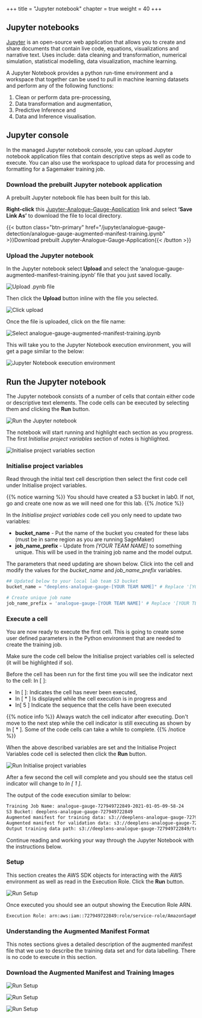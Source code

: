 +++
title = "Jupyter notebook"
chapter = true
weight =  40
+++

## Jupyter notebooks

[Jupyter](https://jupyter.org/) is an open-source web application that allows you to create and share documents that contain live code, equations, visualizations and narrative text. Uses include: data cleaning and transformation, numerical simulation, statistical modelling, data visualization, machine learning.

A Jupyter Notebook provides a python run-time environment and a workspace that together can be used to pull in machine learning datasets and perform any of the following functions:

1. Clean or perform data pre-processing,
2. Data transformation and augmentation,
3. Predictive Inference and
4. Data and Inference visualisation.

## Jupyter console

In the managed Jupyter notebook console, you can upload Jupyter notebook application files that contain descriptive steps as well as code to execute. You can also use the workspace to upload data for processing and formatting for a Sagemaker training job.

### Download the prebuilt Jupyter notebook application

A prebuilt Jupyter notebook file has been built for this lab.

**Right-click** this [Jupyter-Analogue-Gauge-Application](/jupyter/analogue-gauge-detection/analogue-gauge-augmented-manifest-training.ipynb) link and select **‘Save Link As’** to download the file to local directory.

{{< button class="btn-primary" href="/jupyter/analogue-gauge-detection/analogue-gauge-augmented-manifest-training.ipynb" >}}Download prebuilt Jupyter-Analogue-Gauge-Application{{< /button >}}

### Upload the Jupyter notebook

In the Jupyter notebook select **Upload** and select the ‘analogue-gauge-augmented-manifest-training.ipynb’ file that you just saved locally.

![Upload .pynb file](40_jupyter_notebook/images/jupyter-load-notebook-1.png "Upload .pynb file")

Then click the **Upload** button inline with the file you selected.

![Click upload](40_jupyter_notebook/images/jupyter-load-notebook-2.png "Click upload")

Once the file is uploaded, click on the file name:

![Select analogue-gauge-augmented-manifest-training.ipynb](40_jupyter_notebook/images/jupyter-load-notebook-3.png "Select analogue-gauge-augmented-manifest-training.ipynb")

This will take you to the Jupyter Notebook execution environment, you will get a page similar to the below:

![Jupyter Notebook execution environment](40_jupyter_notebook/images/jupyter-load-notebook-5.png "Jupyter Notebook execution environment")

## Run the Jupyter notebook

The Jupyter notebook consists of a number of cells that contain either code or descriptive text elements. The code cells can be executed by selecting them and clicking the **Run** button.

![Run the Jupyter notebook](40_jupyter_notebook/images/jupyter-run-notebook-1.png "Run the Jupyter notebook")

The notebook will start running and highlight each section as you progress. The first *Initialise project variables* section of notes is highlighted.

![Initialise project variables section](40_jupyter_notebook/images/jupyter-run-notebook-2.png "Initialise project variables section")

### Initialise project variables

Read through the initial text cell description then select the first code cell under Initialise project variables.

{{% notice warning %}}
You should have created a S3 bucket in lab0. If not, go and create one now as we will need one for this lab.
{{% /notice %}}

In the *Initialise project variables* code cell you only need to update two variables:

* **bucket_name** - Put the name of the bucket you created for these labs (must be in same region as you are running SageMaker)
* **job_name_prefix** - Update from *[YOUR TEAM NAME]* to something unique. This will be used in the training job name and the model output.

The parameters that need updating are shown below. Click into the cell and modify the values for the *bucket_name* and *job_name_prefix* variables.

```python
## Updated below to your local lab team S3 bucket
bucket_name = "deeplens-analogue-gauge-[YOUR TEAM NAME]" # Replace '[YOUR TEAM NAME]' with your lab teams bucket name.

# Create unique job name 
job_name_prefix = 'analogue-gauge-[YOUR TEAM NAME]' # Replace '[YOUR TEAM NAME]' with your lab team name.
```

### Execute a cell

You are now ready to execute the first cell. This is going to create some user defined parameters in the Python environment that are needed to create the training job.

Make sure the code cell below the Initialise project variables cell is selected (it will be highlighted if so).

Before the cell has been run for the first time you will see the indicator next to the cell: In [ ]:

* In [ ]: Indicates the cell has never been executed,
* In [ * ] Is displayed while the cell execution is in progress and
* In[ 5 ] Indicate the sequence that the cells have been executed

{{% notice info %}}
Always watch the cell indicator after executing. Don't move to the next step while the cell indicator is still executing as shown by In [ * ]. Some of the code cells can take a while to complete.
{{% /notice %}}

When the above described variables are set and the Initialise Project Variables code cell is selected then click the **Run** button.

![Run Initialise project variables](20_jupyter_notebook/images/jupyter-run-notebook-3.png "Run Initialise project variables")

After a few second the cell will complete and you should see the status cell indicator will change to *In [ 1 ]*.

The output of the code execution similar to below:

```txt
Training Job Name: analogue-gauge-727949722849-2021-01-05-09-58-24
S3 Bucket: deeplens-analogue-gauge-727949722849
Augmented manifest for training data: s3://deeplens-analogue-gauge-727949722849/manifests/train.manifest
Augmented manifest for validation data: s3://deeplens-analogue-gauge-727949722849/manifests/validate.manifest
Output training data path: s3://deeplens-analogue-gauge-727949722849/training-output
```

Continue reading and working your way through the Jupyter Notebook with the instructions below.

### Setup

This section creates the AWS SDK objects for interacting with the AWS environment as well as read in the Execution Role. Click the **Run** button.

![Run Setup](20_jupyter_notebook/images/jupyter-run-notebook-4.png "Run Setup")

Once executed you should see an output showing the Execution Role ARN.

```txt
Execution Role: arn:aws:iam::727949722849:role/service-role/AmazonSageMaker-ExecutionRole-20210105T143943
```

### Understanding the Augmented Manifest Format

This notes sections gives a detailed description of the augmented manifest file that we use to describe the training data set and for data labelling. There is no code to execute in this section.

### Download the Augmented Manifest and Training Images

![Run Setup](20_jupyter_notebook/images/gauge-calibration.jpg "Run Setup")

![Run Setup](20_jupyter_notebook/images/gauge-dst2.jpg "Run Setup")

![Run Setup](20_jupyter_notebook/images/gauge-lines.jpg "Run Setup")
